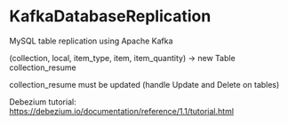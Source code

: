 # KafkaDatabaseReplication
MySQL table replication using Apache Kafka

(collection, local, item_type, item, item_quantity) -> new Table collection_resume

collection_resume must be updated (handle Update and Delete on tables)

Debezium tutorial: 
https://debezium.io/documentation/reference/1.1/tutorial.html
